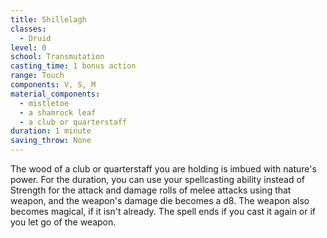 ```yaml
---
title: Shillelagh
classes:
  - Druid
level: 0
school: Transmutation
casting_time: 1 bonus action
range: Touch
components: V, S, M
material_components:
  - mistletoe
  - a shamrock leaf
  - a club or quarterstaff
duration: 1 minute
saving_throw: None
---
```


The wood of a club or quarterstaff you are holding is imbued with nature's power. For the duration, you can use your spellcasting ability instead of Strength for the attack and damage rolls of melee attacks using that weapon, and the weapon's damage die becomes a d8. The weapon also becomes magical, if it isn't already. The spell ends if you cast it again or if you let go of the weapon.
